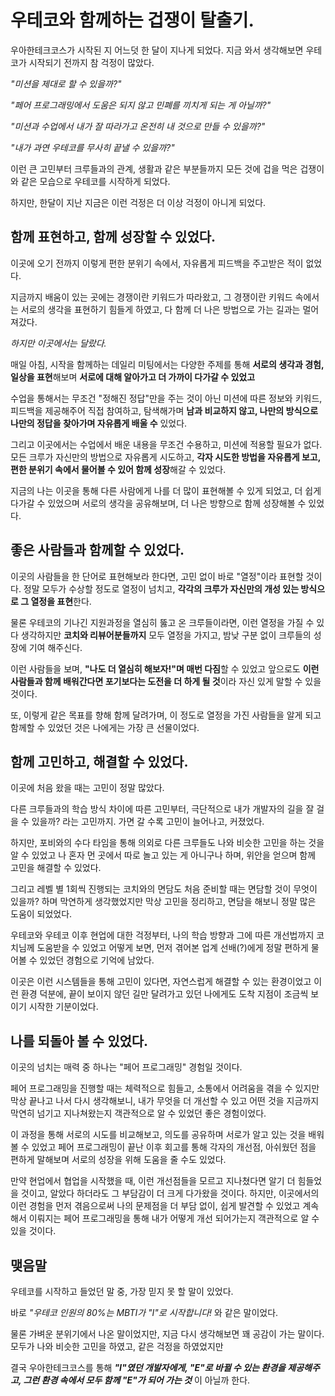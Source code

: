 # 우테코와 함께하는 겁쟁이 탈출기.

우아한테크코스가 시작된 지 어느덧 한 달이 지나게 되었다.
지금 와서 생각해보면 우테코가 시작되기 전까지 참 걱정이 많았다.

_"미션을 제대로 할 수 있을까?"_

_"페어 프로그래밍에서 도움은 되지 않고 민폐를 끼치게 되는 게 아닐까?"_

_"미션과 수업에서 내가 잘 따라가고 온전히 내 것으로 만들 수 있을까?"_

_"내가 과연 우테코를 무사히 끝낼 수 있을까?"_

이런 큰 고민부터 크루들과의 관계, 생활과 같은 부분들까지
모든 것에 겁을 먹은 겁쟁이와 같은 모습으로 우테코를 시작하게 되었다.

하지만, 한달이 지난 지금은 이런 걱정은 더 이상 걱정이 아니게 되었다.

## 함께 표현하고, 함께 성장할 수 있었다.

이곳에 오기 전까지 이렇게 편한 분위기 속에서, 자유롭게 피드백을 주고받은 적이 없었다.

지금까지 배움이 있는 곳에는 경쟁이란 키워드가 따라왔고, 그 경쟁이란 키워드 속에서는
서로의 생각을 표현하기 힘들게 하였고, 다 함께 더 나은 방법으로 가는 길과는 멀어져갔다.

_하지만 이곳에서는 달랐다._

매일 아침, 시작을 함께하는 데일리 미팅에서는 다양한 주제를 통해 **서로의 생각과 경험, 일상을 표현**해보며
**서로에 대해 알아가고 더 가까이 다가갈 수 있었고**

수업을 통해서는 무조건 "정해진 정답"만을 주는 것이 아닌 미션에 따른 정보와 키워드, 피드백을 제공해주어
직접 참여하고, 탐색해가며 **남과 비교하지 않고, 나만의 방식으로 나만의 정답을 찾아가며 자유롭게 배울 수** 있었다.

그리고 이곳에서는 수업에서 배운 내용을 무조건 수용하고, 미션에 적용할 필요가 없다.
모든 크루가 자신만의 방법으로 자유롭게 시도하고, **각자 시도한 방법을 자유롭게 보고, 편한 분위기 속에서 물어볼 수 있어 함께 성장**해갈 수 있었다.

지금의 나는 이곳을 통해 다른 사람에게 나를 더 많이 표현해볼 수 있게 되었고, 더 쉽게 다가갈 수 있었으며
서로의 생각을 공유해보며, 더 나은 방향으로 함께 성장해볼 수 있었다.

## 좋은 사람들과 함께할 수 있었다.

이곳의 사람들을 한 단어로 표현해보라 한다면, 고민 없이 바로 "열정"이라 표현할 것이다.
정말 모두가 수상할 정도로 열정이 넘치고, **각각의 크루가 자신만의 개성 있는 방식으로 그 열정을 표현**한다.

물론 우테코의 기나긴 지원과정을 열심히 뚫고 온 크루들이라면, 이런 열정을 가질 수 있다 생각하지만
**코치와 리뷰어분들까지** 모두 열정을 가지고, 밤낮 구분 없이 크루들의 성장에 기여 해주신다.

이런 사람들을 보며, **"나도 더 열심히 해보자!"며 매번 다짐**할 수 있었고
앞으로도 **이런 사람들과 함께 배워간다면 포기보다는 도전을 더 하게 될 것**이라 자신 있게 말할 수 있을 것이다.

또, 이렇게 같은 목표를 향해 함께 달려가며, 이 정도로 열정을 가진 사람들을 알게 되고
함께할 수 있었던 것은 나에게는 가장 큰 선물이었다.

## 함께 고민하고, 해결할 수 있었다.

이곳에 처음 왔을 때는 고민이 정말 많았다.

다른 크루들과의 학습 방식 차이에 따른 고민부터, 극단적으로 내가 개발자의 길을 잘 걸을 수 있을까? 라는 고민까지.
가면 갈 수록 고민이 늘어나고, 커졌었다.

하지만, 포비와의 수다 타임을 통해 의외로 다른 크루들도 나와 비슷한 고민을 하는 것을 알 수 있었고
나 혼자 먼 곳에서 따로 놀고 있는 게 아니구나 하며, 위안을 얻으며 함께 고민을 해결할 수 있었다.

그리고 레벨 별 1회씩 진행되는 코치와의 면담도 처음 준비할 때는 면담할 것이 무엇이 있을까? 하며 막연하게 생각했었지만
막상 고민을 정리하고, 면담을 해보니 정말 많은 도움이 되었었다.

우테코와 우테코 이후 현업에 대한 걱정부터, 나의 학습 방향과 그에 따른 개선법까지 코치님께 도움받을 수 있었고
어떻게 보면, 먼저 겪어본 업계 선배(?)에게 정말 편하게 물어볼 수 있었던 경험으로 기억에 남았다.

이곳은 이런 시스템들을 통해 고민이 있다면, 자연스럽게 해결할 수 있는 환경이었고
이런 환경 덕분에, 끝이 보이지 않던 길만 달려가고 있던 나에게도 도착 지점이 조금씩 보이기 시작한 기분이었다.

## 나를 되돌아 볼 수 있었다.

이곳의 넘치는 매력 중 하나는 "페어 프로그래밍" 경험일 것이다.

페어 프로그래밍을 진행할 때는 체력적으로 힘들고, 소통에서 어려움을 겪을 수 있지만
막상 끝나고 나서 다시 생각해보니, 내가 무엇을 더 개선할 수 있고 어떤 것을 지금까지 막연히 넘기고 지나쳐왔는지 객관적으로 알 수 있었던 좋은 경험이었다.

이 과정을 통해 서로의 시도를 비교해보고, 의도를 공유하며 서로가 알고 있는 것을 배워볼 수 있었고
페어 프로그래밍이 끝난 이후 회고를 통해 각자의 개선점, 아쉬웠던 점을 편하게 말해보며 서로의 성장을 위해 도움을 줄 수도 있었다.

만약 현업에서 협업을 시작했을 때, 이런 개선점들을 모르고 지나쳤다면 알기 더 힘들었을 것이고, 알았다 하더라도 그 부담감이 더 크게 다가왔을 것이다.
하지만, 이곳에서의 이런 경험을 먼저 겪음으로써 나의 문제점을 더 부담 없이, 쉽게 발견할 수 있었고 계속해서 이뤄지는 페어 프로그래밍을 통해 내가 어떻게 개선 되어가는지 객관적으로 알 수 있을 것이다.

## 맺음말

우테코를 시작하고 들었던 말 중, 가장 믿지 못 할 말이 있었다.

바로 _"우테코 인원의 80%는 MBTI가 "I"로 시작합니다!_ 와 같은 말이었다.

물론 가벼운 분위기에서 나온 말이었지만, 지금 다시 생각해보면 꽤 공감이 가는 말이다.
모두가 나와 비슷한 고민을 하였고, 같은 걱정을 하였었지만

결국 우아한테크코스를 통해 **_"I"였던 개발자에게, "E"로 바뀔 수 있는 환경을 제공해주고, 그런 환경 속에서 모두 함께 "E"가 되어 가는 것_** 이 아닐까 한다.
